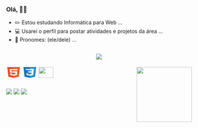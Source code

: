 ### Olá, 🐸🌹

- ✏️ Estou estudando Informática para Web ...
- 💻  Usarei o perfil para postar atividades e projetos da área ...
- 🌱 Pronomes: (ele/dele) ...
##

<div align="center">
  <a href="https://github.com/LuizLimaM"></a>
  <img height="180em" src="https://github-readme-stats.vercel.app/api?username=LuizLimaM&show_icons=true&theme=radical&include_all_commits=true&count_private=true"/>
</div>
<div style="display: inline_block"><br>
  <img align="center" height="30" width="40"  src="https://raw.githubusercontent.com/devicons/devicon/master/icons/html5/html5-original.svg">
  <img align="center"  height="30" width="40" src="https://raw.githubusercontent.com/devicons/devicon/master/icons/css3/css3-original.svg">
  <img align="center"  height="30" width="40" src="https://cdn.jsdelivr.net/gh/devicons/devicon/icons/vscode/vscode-original.svg" />
  <img align="right"  height="150" width="150" src="https://cdn.discordapp.com/attachments/423197554331746332/892654598190432256/github.gif" />
</div>
  
  ##
 
<div> 
  <a href="https://www.instagram.com/luzzziz/" target="_blank"><img src="https://img.shields.io/badge/-Instagram-%23E4405F?style=for-the-badge&logo=instagram&logoColor=white" target="_blank"></a>
  <a href="https://twitter.com/LuizzNavy" target="_blank"><img src="https://img.shields.io/badge/Twitter-1DA1F2?style=for-the-badge&logo=twitter&logoColor=white" target="_blank"></a>
  <a href = "mailto:luizlimacontato1171@gmail.com"><img src="https://img.shields.io/badge/-Gmail-%23333?style=for-the-badge&logo=gmail&logoColor=white" target="_blank"></a>
 

